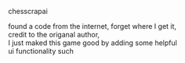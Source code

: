 chesscrapai  

found a code from the internet, forget where I get it,  
credit to the origanal author,  
I just maked this game good by adding some helpful  
ui functionality such  